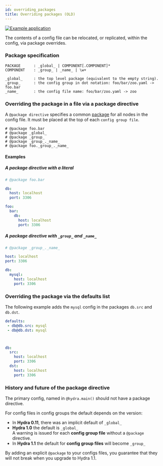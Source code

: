 ```yaml
---
id: overriding_packages
title: Overriding packages (OLD)
---
```


[![Example application](https://img.shields.io/badge/-Example%20application-informational)](https://github.com/facebookresearch/hydra/tree/master/examples/advanced/package_overrides)

The contents of a config file can be relocated, or replicated, within the config, via package overrides.

### Package specification

``` text title="Definition of a package"
PACKAGE      : _global_ | COMPONENT[.COMPONENT]*
COMPONENT    : _group_ | _name_ | \w+

_global_     : the top level package (equivalent to the empty string).
_group_      : the config group in dot notation: foo/bar/zoo.yaml -> foo.bar
_name_       : the config file name: foo/bar/zoo.yaml -> zoo
```

### Overriding the package in a file via a package directive

A `@package directive` specifies a common [package](/terminology.md#package) for all nodes in the config file.
It must be placed at the top of each `config group file`.

```text title="Package directive examples"
# @package foo.bar
# @package _global_
# @package _group_
# @package _group_._name_
# @package foo._group_._name_
```
#### Examples
##### A package directive with a literal
<div className="row">
<div className="col col--6">

```yaml title="mysql.yaml" {1-2}
# @package foo.bar

db:
  host: localhost
  port: 3306
```

</div>

<div className="col  col--6">

```yaml title="Interpretation" {1-2}
foo:
  bar:
    db:
      host: localhost
      port: 3306
``` 

</div>
</div>


##### A package directive with `_group_` and `_name_`

<div className="row">
<div className="col col--6">

```yaml title="db/mysql.yaml" {1-2}
# @package _group_._name_

host: localhost
port: 3306
```
</div><div className="col  col--6">

```yaml title="Interpretation" {1-2}
db:
  mysql:
    host: localhost
    port: 3306
``` 
</div></div>

### Overriding the package via the defaults list
The following example adds the `mysql` config in the packages `db.src` and `db.dst`.


<div className="row">
<div className="col col--6">

```yaml title="config.yaml"
defaults:
 - db@db.src: mysql
 - db@db.dst: mysql




```
</div><div className="col  col--6">

```yaml title="Interpretation"
db:
  src:
    host: localhost
    port: 3306
  dst:
    host: localhost
    port: 3306
```
</div></div>


### History and future of the package directive
The primary config, named in `@hydra.main()` should not have a package directive.

For config files in config groups the default depends on the version:
 - In **Hydra 0.11**, there was an implicit default of `_global_`
 - **Hydra 1.0** the default is `_global_`  
 A warning is issued for each **config group file** without a `@package` directive.
 - In **Hydra 1.1** the default for **config group files** will become `_group_`

By adding an explicit `@package` to your configs files, you guarantee that they  
will not break when you upgrade to Hydra 1.1.

